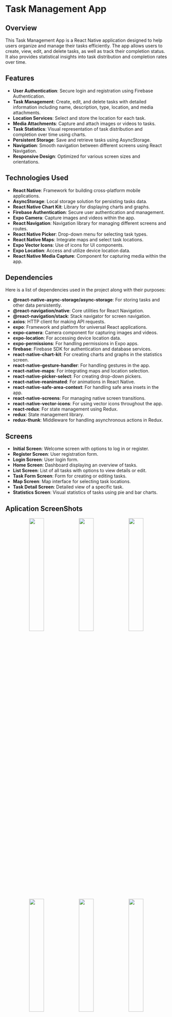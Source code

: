 
# Task Management App

## Overview

This Task Management App is a React Native application designed to help users organize and manage their tasks efficiently. The app allows users to create, view, edit, and delete tasks, as well as track their completion status. It also provides statistical insights into task distribution and completion rates over time.

## Features

- **User Authentication**: Secure login and registration using Firebase Authentication.
- **Task Management**: Create, edit, and delete tasks with detailed information including name, description, type, location, and media attachments.
- **Location Services**: Select and store the location for each task.
- **Media Attachments**: Capture and attach images or videos to tasks.
- **Task Statistics**: Visual representation of task distribution and completion over time using charts.
- **Persistent Storage**: Save and retrieve tasks using AsyncStorage.
- **Navigation**: Smooth navigation between different screens using React Navigation.
- **Responsive Design**: Optimized for various screen sizes and orientations.

## Technologies Used

- **React Native**: Framework for building cross-platform mobile applications.
- **AsyncStorage**: Local storage solution for persisting tasks data.
- **React Native Chart Kit**: Library for displaying charts and graphs.
- **Firebase Authentication**: Secure user authentication and management.
- **Expo Camera**: Capture images and videos within the app.
- **React Navigation**: Navigation library for managing different screens and routes.
- **React Native Picker**: Drop-down menu for selecting task types.
- **React Native Maps**: Integrate maps and select task locations.
- **Expo Vector Icons**: Use of icons for UI components.
- **Expo Location**: Access and utilize device location data.
- **React Native Media Capture**: Component for capturing media within the app.

## Dependencies

Here is a list of dependencies used in the project along with their purposes:

- **@react-native-async-storage/async-storage**: For storing tasks and other data persistently.
- **@react-navigation/native**: Core utilities for React Navigation.
- **@react-navigation/stack**: Stack navigator for screen navigation.
- **axios**: HTTP client for making API requests.
- **expo**: Framework and platform for universal React applications.
- **expo-camera**: Camera component for capturing images and videos.
- **expo-location**: For accessing device location data.
- **expo-permissions**: For handling permissions in Expo apps.
- **firebase**: Firebase SDK for authentication and database services.
- **react-native-chart-kit**: For creating charts and graphs in the statistics screen.
- **react-native-gesture-handler**: For handling gestures in the app.
- **react-native-maps**: For integrating maps and location selection.
- **react-native-picker-select**: For creating drop-down pickers.
- **react-native-reanimated**: For animations in React Native.
- **react-native-safe-area-context**: For handling safe area insets in the app.
- **react-native-screens**: For managing native screen transitions.
- **react-native-vector-icons**: For using vector icons throughout the app.
- **react-redux**: For state management using Redux.
- **redux**: State management library.
- **redux-thunk**: Middleware for handling asynchronous actions in Redux.

## Screens

- **Initial Screen**: Welcome screen with options to log in or register.
- **Register Screen**: User registration form.
- **Login Screen**: User login form.
- **Home Screen**: Dashboard displaying an overview of tasks.
- **List Screen**: List of all tasks with options to view details or edit.
- **Task Form Screen**: Form for creating or editing tasks.
- **Map Screen**: Map interface for selecting task locations.
- **Task Detail Screen**: Detailed view of a specific task.
- **Statistics Screen**: Visual statistics of tasks using pie and bar charts.

## Aplication ScreenShots

<p align="center">
    <img src="https://github.com/FranAprigio/To-Do_App/assets/70908543/5bc006e5-0137-4cdf-851e-149d030c1ef1" width="30%">
    <img src="https://github.com/FranAprigio/To-Do_App/assets/70908543/cf4bef9b-6b51-436c-af99-5e2f9b7538f2" width="30%">
    <img src="https://github.com/FranAprigio/To-Do_App/assets/70908543/0895665e-77c7-483d-943e-1376681e68b0" width="30%">
</p>

<p align="center">
    <img src="https://github.com/FranAprigio/To-Do_App/assets/70908543/7d0cecf2-1014-453e-9198-7aa20b17fa98" width="30%">
    <img src="https://github.com/FranAprigio/To-Do_App/assets/70908543/5c05e81b-d23a-4ccf-a574-3c99d737f725" width="30%">
    <img src="https://github.com/FranAprigio/To-Do_App/assets/70908543/b4d1f634-fa9b-4299-bc03-93652671cff5" width="30%">
</p>

<p align="center">
    <img src="https://github.com/FranAprigio/To-Do_App/assets/70908543/5336f92d-76f7-4f8b-bd83-37bba5d96b14" width="30%">
    <img src="https://github.com/FranAprigio/To-Do_App/assets/70908543/d321f434-85a8-4f46-9e5e-f15bcfdb1dd0" width="30%">
    <img src="https://github.com/FranAprigio/To-Do_App/assets/70908543/f0929d9e-321d-4702-a12b-3336b3e0f261" width="30%">
</p>

<p align="center">
    <img src="https://github.com/FranAprigio/To-Do_App/assets/70908543/3df337c5-311c-4592-83ac-a62116907be2" width="30%">
    <img src="https://github.com/FranAprigio/To-Do_App/assets/70908543/1b7b0df8-ffec-4e3e-aebc-9f0cfab54318" width="30%">
</p>


## Setup and Installation

1. **Clone the Repository**:
    ```bash
    git clone https://github.com/FranAprigio/To-Do_App.git
    cd task-management-app
    ```

2. **Install Dependencies**:
    ```bash
    npm install
    ```

3. **Configure Firebase**:
    - Create a Firebase project and enable Authentication.
    - Replace the Firebase configuration in `firebaseConfig.js` with your own Firebase project details.

4. **Run the Application**:
    ```bash
    npm start
    ```

5. **Build for Android/iOS**:
    - Follow the Expo documentation for building your app for Android or iOS.

## Contribution

We welcome contributions to improve the Task Management App. Please fork the repository and submit pull requests with your changes.

## License

This project is licensed under the MIT License - see the [LICENSE](LICENSE) file for details.

## Contact

For any inquiries or support, please contact [FrancianeAprigio](mailto:francianefad@outlook.com).
